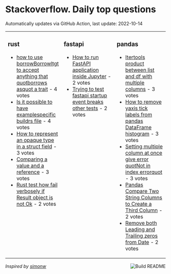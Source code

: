 # Stackoverflow. Daily top questions 

Automatically updates via GitHub Action, last update: <!-- date starts -->2022-10-14<!-- date ends -->


<table><tr><td valign="top" width="33%">

### rust
<!-- rust starts -->
* [how to use borrowBorrowltgt to accept anything that quotborrows asquot a trait](https://stackoverflow.com/questions/74056427/how-to-use-borrowborrow-to-accept-anything-that-borrows-as-a-trait) - 4 votes
* [Is it possible to have examplespecific buildrs file](https://stackoverflow.com/questions/74049386/is-it-possible-to-have-example-specific-build-rs-file) - 4 votes
* [How to represent an opaque type in a struct field](https://stackoverflow.com/questions/74057864/how-to-represent-an-opaque-type-in-a-struct-field) - 3 votes
* [Comparing a value and a reference](https://stackoverflow.com/questions/74070545/comparing-a-value-and-a-reference) - 3 votes
* [Rust test  how fail verbosely if Result object is not Ok](https://stackoverflow.com/questions/74068275/rust-test-how-fail-verbosely-if-result-object-is-not-ok) - 2 votes
<!-- rust ends -->
</td><td valign="top" width="34%">


### fastapi
<!-- fastapi starts -->
* [How to run FastAPI application inside Jupyter](https://stackoverflow.com/questions/74070505/how-to-run-fastapi-application-inside-jupyter) - 2 votes
* [Trying to test fastapi startup event breaks other tests](https://stackoverflow.com/questions/74049568/trying-to-test-fastapi-startup-event-breaks-other-tests) - 2 votes
<!-- fastapi ends -->
</td><td valign="top" width="34%">


### pandas
<!-- pandas starts -->
* [Itertools product between list and df with multiple columns](https://stackoverflow.com/questions/74072411/itertools-product-between-list-and-df-with-multiple-columns) - 3 votes
* [How to remove yaxis tick labels from pandas DataFrame histogram](https://stackoverflow.com/questions/74051783/how-to-remove-y-axis-tick-labels-from-pandas-dataframe-histogram) - 3 votes
* [Setting multiple column at once give error quotNot in index errorquot](https://stackoverflow.com/questions/74054978/setting-multiple-column-at-once-give-error-not-in-index-error) - 3 votes
* [Pandas Compare Two String Columns to Create a Third Column](https://stackoverflow.com/questions/74054640/pandas-compare-two-string-columns-to-create-a-third-column) - 2 votes
* [Remove both Leading and Trailing zeros from Date](https://stackoverflow.com/questions/74061892/remove-both-leading-and-trailing-zeros-from-date) - 2 votes
<!-- pandas ends -->
</td></tr></table>

<a href="https://github.com/hp0404/hp0404/actions"><img src="https://github.com/hp0404/hp0404/workflows/Build%20README/badge.svg" align="right" alt="Build README"></a> <p>*Inspired by  [simonw](https://github.com/simonw/simonw)*</p>
